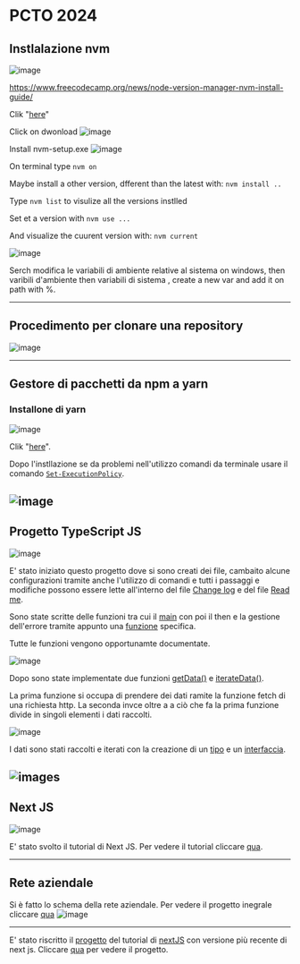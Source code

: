 # PCTO 2024
## Instlalazione nvm
![image](images/image5.png)

https://www.freecodecamp.org/news/node-version-manager-nvm-install-guide/

Clik "[here](https://github.com/coreybutler/nvm-windows#readme)"

Click on dwonload
![image](https://github.com/ahmedkahlids/pcto2024/assets/159768993/cacb9006-3242-4e66-9a1e-ed8e310e34b4)

Install nvm-setup.exe ![image](https://github.com/ahmedkahlids/pcto2024/assets/159768993/72729bb4-658c-48d3-8f6a-4f29e095fd3b)

On terminal type `nvm on`

Maybe install a other version, dfferent than the latest with: `nvm install ..`

Type `nvm list` to visulize all the versions instlled 

Set et a version with `nvm use ...`

And visualize the cuurent version with: `nvm current`

![image](https://github.com/ahmedkahlids/pcto2024/assets/159768993/bfe5a947-1f87-46f5-8f91-c05bdfd165b0)

Serch modifica le variabili di ambiente relative al sistema on windows, then varibili d'ambiente then variabili di sistema , create a new var and add it on path with %.

---


## Procedimento per clonare una repository 

![image](images/image1.png)

---

## Gestore di pacchetti da npm a yarn
### Installone di yarn

![image](images/image3.png)


Clik "[here](https://classic.yarnpkg.com/lang/en/docs/install/#windows-stable)".

Dopo l'instllazione se da problemi nell'utilizzo comandi da terminale usare il comando [`Set-ExecutionPolicy`](https://learn.microsoft.com/it-it/powershell/module/microsoft.powershell.security/set-executionpolicy?view=powershell-7.4y).

![image](images/image2.PNG)
---
## Progetto TypeScript JS

![image](images/image4.PNG)

E' stato iniziato questo progetto dove si sono creati dei file, cambaito alcune configurazioni tramite anche l'utilizzo di comandi e tutti i passaggi e modifiche possono essere lette all'interno del file [Change log](https://github.com/ahmedkahlids/typescriptJS/blob/master/CHANGE-LOG.md) e del file [Read me](https://github.com/ahmedkahlids/typescriptJS/blob/master/README.md).

Sono state scritte delle funzioni tra cui il [main](https://github.com/ahmedkahlids/typescriptJS/blob/master/src/error.ts) con poi il then e la gestione dell'errore tramite appunto una [funzione](https://github.com/ahmedkahlids/typescriptJS/blob/master/main.ts) specifica.

Tutte le funzioni vengono opportunamte documentate.

![image](images/image6.PNG)

Dopo sono state implementate due funzioni [getData()](https://github.com/ahmedkahlids/typescriptJS/blob/master/src/data.ts) e [iterateData()](https://github.com/ahmedkahlids/typescriptJS/blob/master/src/data.ts).

La prima funzione si occupa di prendere dei dati ramite la funzione fetch di una richiesta http.
La seconda invce oltre a a ciò che fa la prima funzione divide in singoli elementi i dati raccolti.

![image](images/image7.PNG)

I dati sono stati raccolti e iterati con la creazione di un [tipo](https://github.com/ahmedkahlids/typescriptJS/blob/master/src/types.ts) e un [interfaccia](https://github.com/ahmedkahlids/typescriptJS/blob/master/src/types.ts).

![images](images/image8.PNG)
---

## Next JS

![image](images/image9.png)

E' stato svolto il tutorial di Next JS.
Per vedere il tutorial cliccare [qua](https://nextjs.org/learn/basics/create-nextjs-app).

---

## Rete aziendale 
Si è fatto lo schema della rete aziendale.
Per vedere il progetto inegrale cliccare [qua](https://app.eraser.io/workspace/UpKSiMLhuJj4l1ZVkEFJ)
![image](images/schemaRete.png)

---
E' stato riscritto il [progetto](https://github.com/ahmedkahlids/nextjs-blog) del tutorial di [nextJS](https://nextjs.org/learn-pages-router/basics/create-nextjs-app) con versione più recente di next js. Cliccare [qua](https://github.com/ahmedkahlids/second-project-next) per vedere il progetto.
